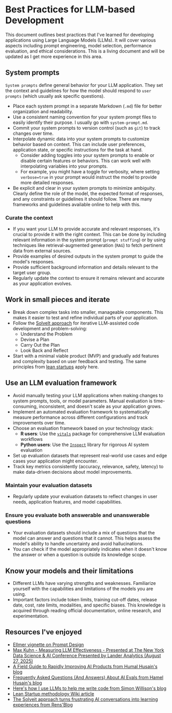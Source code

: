 # Best Practices for LLM-based Development

This document outlines best practices that I've learned for developing applications using Large Language Models (LLMs). It will cover various aspects including prompt engineering, model selection, performance evaluation, and ethical considerations. This is a living document and will be updated as I get more experience in this area.

## System prompts

`System prompts` define general behavior for your LLM application. They set the context and guidelines for how the model should respond to `user prompts` (which usually ask specific questions).

- Place each system prompt in a separate Markdown (`.md`) file for better organization and readability.
- Use a consistent naming convention for your system prompt files to easily identify their purpose. I usually go with `system-prompt.md`.
- Commit your system prompts to version control (such as `git`) to track changes over time.
- Interpolate dynamic data into your system prompts to customize behavior based on context. This can include user preferences, application state, or specific instructions for the task at hand.
  - Consider adding toggles into your system prompts to enable or disable certain features or behaviors. This can work well with interpolating variables into your prompts.
  - For example, you might have a toggle for verbosity, where setting `verbose=true` in your prompt would instruct the model to provide more detailed responses.
- Be explicit and clear in your system prompts to minimize ambiguity. Clearly define the role of the model, the expected format of responses, and any constraints or guidelines it should follow. There are many frameworks and guidelines available online to help with this.

### Curate the context

- If you want your LLM to provide accurate and relevant responses, it's crucial to provide it with the right context. This can be done by including relevant information in the system prompt (`prompt stuffing`) or by using techniques like retrieval-augmented generation (`RAG`) to fetch pertinent data from external sources.
- Provide examples of desired outputs in the system prompt to guide the model's responses.
- Provide sufficient background information and details relevant to the target user group.
- Regularly update the context to ensure it remains relevant and accurate as your application evolves.

## Work in small pieces and iterate

- Break down complex tasks into smaller, manageable components. This makes it easier to test and refine individual parts of your application.
- Follow the [SolveIt approach](https://parmsam.github.io/garden/solve-it) for iterative LLM-assisted code development and problem-solving:
  - Understand the Problem
  - Devise a Plan
  - Carry Out the Plan
  - Look Back and Reflect
- Start with a minimal viable product (MVP) and gradually add features and complexity based on user feedback and testing. The same principles from [lean startups](https://en.wikipedia.org/wiki/Lean_startup) apply here.

## Use an LLM evaluation framework

- Avoid manually testing your LLM applications when making changes to system prompts, tools, or model parameters. Manual evaluation is time-consuming, inconsistent, and doesn't scale as your application grows.
- Implement an automated evaluation framework to systematically measure performance across different configurations and track improvements over time.
- Choose an evaluation framework based on your technology stack:
  - **R users**: Use the [`vitals`](https://vitals.tidyverse.org/index.html) package for comprehensive LLM evaluation workflows
  - **Python users**: Use the [`Inspect`](https://inspect.aisi.org.uk/) library for rigorous AI system evaluation
- Set up evaluation datasets that represent real-world use cases and edge cases your application might encounter.
- Track key metrics consistently (accuracy, relevance, safety, latency) to make data-driven decisions about model improvements.

### Maintain your evaluation datasets

- Regularly update your evaluation datasets to reflect changes in user needs, application features, and model capabilities.

### Ensure you evaluate both answerable and unanswerable questions

- Your evaluation datasets should include a mix of questions that the model can answer and questions that it cannot. This helps assess the model's ability to handle uncertainty and avoid hallucinations. 
- You can check if the model appropriately indicates when it doesn't know the answer or when a question is outside its knowledge scope.

## Know your models and their limitations

- Different LLMs have varying strengths and weaknesses. Familiarize yourself with the capabilities and limitations of the models you are using.
- Important factors include token limits, training cut-off dates, release date, cost, rate limits, modalities, and specific biases. This knowledge is acquired through reading official documentation, online research, and experimentation.

## Resources I've enjoyed

- [Ellmer vignette on Prompt Design](https://ellmer.tidyverse.org/articles/prompt-design.html)
- [Max Kuhn - Measuring LLM Effectiveness - Presented at The New York Data Science & AI Conference Presented by Lander Analytics (August 27, 2025)](https://www.youtube.com/embed/TQKbaIR-8J4)
- [A Field Guide to Rapidly Improving AI Products from Humal Husain's blog](https://hamel.dev/blog/posts/field-guide/)
- [Frequently Asked Questions (And Answers) About AI Evals from Hamel Husain's blog](https://hamel.dev/blog/posts/evals-faq/index.html)
- [Here's how I use LLMs to help me write code from Simon Willison's blog](https://simonwillison.net/2025/Mar/11/using-llms-for-code/)
- [Lean Startup methodology Wiki article](https://en.wikipedia.org/wiki/Lean_startup)
- [The Solveit approach turns frustrating AI conversations into learning experiences from Rens'Blog](http://rensdimmendaal.com/posts/solveit-course-key-take-aways)